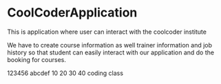 # CoolCoderApplication
This is application where user can interact with the coolcoder institute

We have to create course information as well trainer information and job history
so that student can easily interact with our application and do the booking for
courses.

123456
abcdef
10 20 30 40
coding
class 

